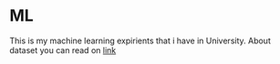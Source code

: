 # ML

This is my machine learning expirients that i have in University. About dataset you can read on [link](https://www.kaggle.com/datasets/thehapyone/uci-online-news-popularity-data-set/data)
